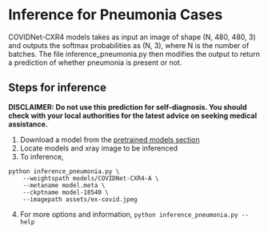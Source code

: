 # Inference for Pneumonia Cases

COVIDNet-CXR4 models takes as input an image of shape (N, 480, 480, 3) and outputs the softmax probabilities as (N, 3),
where N is the number of batches. The file inference_pneumonia.py then modifies the output to return a prediction of whether
pneumonia is present or not.

## Steps for inference
**DISCLAIMER: Do not use this prediction for self-diagnosis. You should check with your local authorities for the latest advice on seeking medical assistance.**

1. Download a model from the [pretrained models section](models.md)
2. Locate models and xray image to be inferenced
3. To inference,
```
python inference_pneumonia.py \
    --weightspath models/COVIDNet-CXR4-A \
    --metaname model.meta \
    --ckptname model-18540 \
    --imagepath assets/ex-covid.jpeg
```
4. For more options and information, `python inference_pneumonia.py --help`
